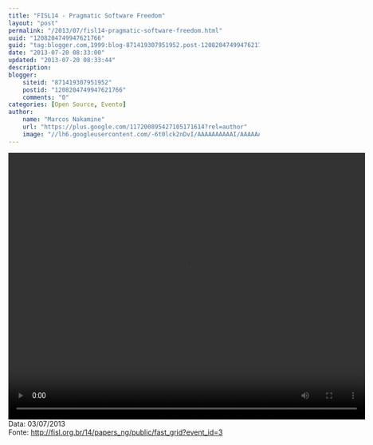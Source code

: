 ```yaml
---
title: "FISL14 - Pragmatic Software Freedom"
layout: "post"
permalink: "/2013/07/fisl14-pragmatic-software-freedom.html"
uuid: "1208204749947621766"
guid: "tag:blogger.com,1999:blog-871419307951952.post-1208204749947621766"
date: "2013-07-20 08:33:00"
updated: "2013-07-20 08:33:44"
description: 
blogger:
    siteid: "871419307951952"
    postid: "1208204749947621766"
    comments: "0"
categories: [Open Source, Evento]
author: 
    name: "Marcos Nakamine"
    url: "https://plus.google.com/117200895427105171614?rel=author"
    image: "//lh6.googleusercontent.com/-6t0lck2nDvI/AAAAAAAAAAI/AAAAAAAAOBw/_9ON3AiIr48/s32-c/photo.jpg"
---
```


<div class="css-full-post-content js-full-post-content">
<video controls="" height="535" width="716">  <source src="http://hemingway.softwarelivre.org/fisl14/high/41a/sala41a-high-201307031401.ogg" type="video/ogg"></source>  Your browser does not support the video tag. </video>Data: 03/07/2013<br>Fonte: <a href="http://fisl.org.br/14/papers_ng/public/fast_grid?event_id=3">http://fisl.org.br/14/papers_ng/public/fast_grid?event_id=3</a>
</div>